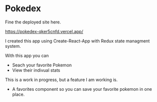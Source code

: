 # Pokedex

Fine the deployed site here.

https://pokedex-qker5cnfd.vercel.app/

I created this app using Create-React-App with Redux state managment system.

With this app you can
- Seach your favorite Pokemon
- View their indivual stats

This is a work in progress, but a feature I am working is.
- A favorites component so you can save your favorite pokemon in one place.